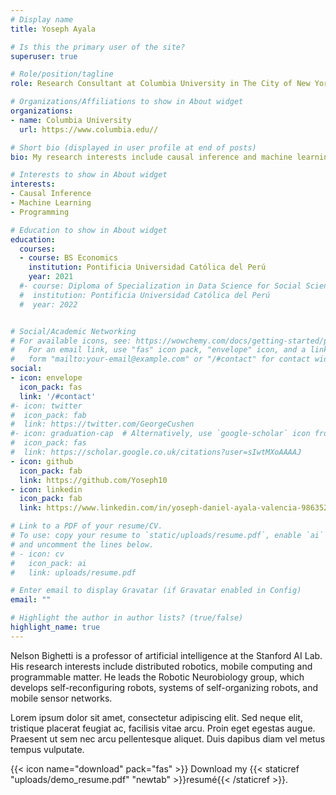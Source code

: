 ```yaml
---
# Display name
title: Yoseph Ayala

# Is this the primary user of the site?
superuser: true

# Role/position/tagline
role: Research Consultant at Columbia University in The City of New York

# Organizations/Affiliations to show in About widget
organizations:
- name: Columbia University
  url: https://www.columbia.edu//

# Short bio (displayed in user profile at end of posts)
bio: My research interests include causal inference and machine learning.

# Interests to show in About widget
interests:
- Causal Inference
- Machine Learning
- Programming

# Education to show in About widget
education:
  courses:
  - course: BS Economics
    institution: Pontificia Universidad Católica del Perú
    year: 2021
  #- course: Diploma of Specialization in Data Science for Social Sciences 
  #  institution: Pontificia Universidad Católica del Perú
  #  year: 2022


# Social/Academic Networking
# For available icons, see: https://wowchemy.com/docs/getting-started/page-builder/#icons
#   For an email link, use "fas" icon pack, "envelope" icon, and a link in the
#   form "mailto:your-email@example.com" or "/#contact" for contact widget.
social:
- icon: envelope
  icon_pack: fas
  link: '/#contact'
#- icon: twitter
#  icon_pack: fab
#  link: https://twitter.com/GeorgeCushen
#- icon: graduation-cap  # Alternatively, use `google-scholar` icon from `ai` icon pack
#  icon_pack: fas
#  link: https://scholar.google.co.uk/citations?user=sIwtMXoAAAAJ
- icon: github
  icon_pack: fab
  link: https://github.com/Yoseph10
- icon: linkedin
  icon_pack: fab
  link: https://www.linkedin.com/in/yoseph-daniel-ayala-valencia-9863521b0/?originalSubdomain=pe

# Link to a PDF of your resume/CV.
# To use: copy your resume to `static/uploads/resume.pdf`, enable `ai` icons in `params.toml`, 
# and uncomment the lines below.
# - icon: cv
#   icon_pack: ai
#   link: uploads/resume.pdf

# Enter email to display Gravatar (if Gravatar enabled in Config)
email: ""

# Highlight the author in author lists? (true/false)
highlight_name: true
---
```


Nelson Bighetti is a professor of artificial intelligence at the Stanford AI Lab. His research interests include distributed robotics, mobile computing and programmable matter. He leads the Robotic Neurobiology group, which develops self-reconfiguring robots, systems of self-organizing robots, and mobile sensor networks.

Lorem ipsum dolor sit amet, consectetur adipiscing elit. Sed neque elit, tristique placerat feugiat ac, facilisis vitae arcu. Proin eget egestas augue. Praesent ut sem nec arcu pellentesque aliquet. Duis dapibus diam vel metus tempus vulputate.

{{< icon name="download" pack="fas" >}} Download my {{< staticref "uploads/demo_resume.pdf" "newtab" >}}resumé{{< /staticref >}}.
